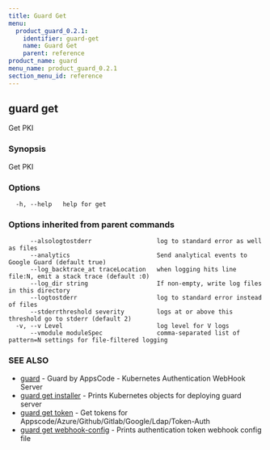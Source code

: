 ```yaml
---
title: Guard Get
menu:
  product_guard_0.2.1:
    identifier: guard-get
    name: Guard Get
    parent: reference
product_name: guard
menu_name: product_guard_0.2.1
section_menu_id: reference
---
```

## guard get

Get PKI

### Synopsis

Get PKI

### Options

```
  -h, --help   help for get
```

### Options inherited from parent commands

```
      --alsologtostderr                  log to standard error as well as files
      --analytics                        Send analytical events to Google Guard (default true)
      --log_backtrace_at traceLocation   when logging hits line file:N, emit a stack trace (default :0)
      --log_dir string                   If non-empty, write log files in this directory
      --logtostderr                      log to standard error instead of files
      --stderrthreshold severity         logs at or above this threshold go to stderr (default 2)
  -v, --v Level                          log level for V logs
      --vmodule moduleSpec               comma-separated list of pattern=N settings for file-filtered logging
```

### SEE ALSO

* [guard](/products/guard/0.2.1/reference/guard)	 - Guard by AppsCode - Kubernetes Authentication WebHook Server
* [guard get installer](/products/guard/0.2.1/reference/guard_get_installer)	 - Prints Kubernetes objects for deploying guard server
* [guard get token](/products/guard/0.2.1/reference/guard_get_token)	 - Get tokens for Appscode/Azure/Github/Gitlab/Google/Ldap/Token-Auth
* [guard get webhook-config](/products/guard/0.2.1/reference/guard_get_webhook-config)	 - Prints authentication token webhook config file

